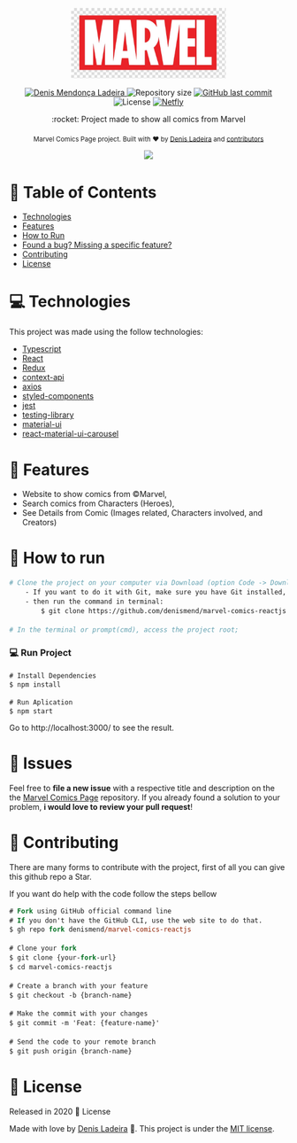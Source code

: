 <p align="center">
   <img src="./.github/marvel-logo.jpg" alt="Marvel Logo" width="280"/>
</p>

<p align="center">	
   <a href="https://linkedin.com/in/denis-ladeira-814365115/">
      <img alt="Denis Mendonça Ladeira" src="https://img.shields.io/badge/-DenisLadeira-8257E5?style=flat&logo=Linkedin&logoColor=white" />
   </a>
  <img alt="Repository size" src="https://img.shields.io/github/repo-size/denismend/marvel-comics-reactjs?color=774DD6">

  <a href="https://github.com/denismend/nlw-02-proffy/commits/master">
    <img alt="GitHub last commit" src="https://img.shields.io/github/last-commit/denismend/marvel-comics-reactjs?color=774DD6">
  </a> 
  
  <img alt="License" src="https://img.shields.io/badge/license-MIT-8257E5">
  
  <a href="https://app.netlify.com/sites/objective-bell-e14dd6/deploys">
      <img alt="Netfly" src="https://img.shields.io/badge/netfly-Success-8257E5?style=flat&logo=netlify&logoColor=white" />
   
   </a>
</p>

<p align="center">
   :rocket: Project made to show all comics from Marvel </p>

<div align="center">
  <sub>Marvel Comics Page project. Built with ❤︎ by
    <a href="https://github.com/denismend">Denis Ladeira</a> and
    <a href="https://github.com/denismend/marvel-comics-reactjs/graphs/contributors">
      contributors
    </a>
  </sub>
</div>


<p align="center">
  <img src=".github/sample.gif">
</p>

# :pushpin: Table of Contents

* [Technologies](#computer-technologies)
* [Features](#rocket-features)
* [How to Run](#construction_worker-how-to-run)
* [Found a bug? Missing a specific feature?](#bug-issues)
* [Contributing](#tada-contributing)
* [License](#closed_book-license)

# :computer: Technologies
This project was made using the follow technologies:

* [Typescript](https://www.typescriptlang.org/)      
* [React](https://reactjs.org/)      
* [Redux](https://redux.js.org/)       
* [context-api](https://reactjs.org/)      
* [axios](https://github.com/axios/axios)
* [styled-components](https://styled-components.com/)
* [jest](https://jestjs.io/)
* [testing-library](https://testing-library.com/)
* [material-ui](https://material-ui.com/)
* [react-material-ui-carousel](https://www.npmjs.com/package/react-material-ui-carousel)

# :rocket: Features

* Website to show comics from ©Marvel,
* Search comics from Characters (Heroes),
* See Details from Comic (Images related, Characters involved, and Creators)

# :construction_worker: How to run
```bash
# Clone the project on your computer via Download (option Code -> Download ZIP)
    - If you want to do it with Git, make sure you have Git installed, follow the link https://git-scm.com/
    - then run the command in terminal:
        $ git clone https://github.com/denismend/marvel-comics-reactjs.git
    
# In the terminal or prompt(cmd), access the project root;
```

### 💻 Run Project
```
# Install Dependencies
$ npm install

# Run Aplication
$ npm start
```
Go to http://localhost:3000/ to see the result.

# :bug: Issues

Feel free to **file a new issue** with a respective title and description on the the [Marvel Comics Page](https://github.com/denismend/marvel-comics-reactjs/issues) repository. If you already found a solution to your problem, **i would love to review your pull request**!

# :tada: Contributing

There are many forms to contribute with the project, first of all you can give this github repo a Star.

If you want do help with the code follow the steps bellow

```ps
# Fork using GitHub official command line
# If you don't have the GitHub CLI, use the web site to do that.
$ gh repo fork denismend/marvel-comics-reactjs

# Clone your fork
$ git clone {your-fork-url}
$ cd marvel-comics-reactjs

# Create a branch with your feature
$ git checkout -b {branch-name}

# Make the commit with your changes
$ git commit -m 'Feat: {feature-name}'

# Send the code to your remote branch
$ git push origin {branch-name}
```

# :closed_book: License

Released in 2020 :closed_book: License

Made with love by [Denis Ladeira](https://github.com/denismend) 🚀.
This project is under the [MIT license](./LICENSE).
